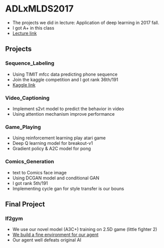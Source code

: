 # ADLxMLDS2017

*	The projects we did in lecture: Application of deep learning in 2017 fall.
*	I got A+ in this class
*	[Lecture link](https://www.csie.ntu.edu.tw/~yvchen/f106-adl/assignment.html)
##	Projects
###	Sequence_Labeling
*	Using TIMIT mfcc data predicting phone sequence
*	Join the kaggle competition and I got rank 36th/191
*	[Kaggle link](https://www.kaggle.com/c/hw1-timit)
###	Video_Captioning
*	Implement s2vt model to predict the behavior in video
*	Using attention mechanism improve performance
###	Game_Playing
*	Using reinforcement learning play atari game
*	Deep Q learning model for breakout-v1
*	Gradient policy & A2C model for pong
###	Comics_Generation
*	text to Comics face image
*	Using DCGAN model and conditional GAN
*	I got rank 5th/191
*	Implementing cycle gan for style transfer is our bouns
##	Final Project
###	lf2gym
*	We use our novel model (A3C+) training on 2.5D game (little fighter 2)
*	[We build a fine environment for our agent](https://github.com/elvisyjlin/lf2gym)
*	Our agent well defeats original AI